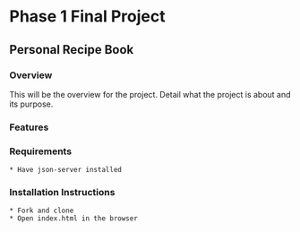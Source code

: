 # Phase 1 Final Project
## Personal Recipe Book

### Overview
This will be the overview for the project. Detail what the project is about and its purpose.

### Features


### Requirements
    * Have json-server installed


### Installation Instructions
    * Fork and clone
    * Open index.html in the browser


